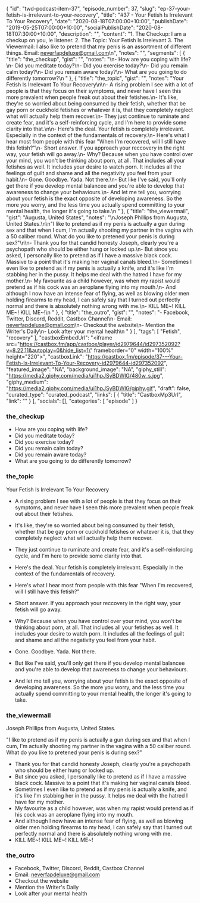 {
	"id": "twd-podcast-item-37",
	"episode_number": 37,
	"slug": "ep-37-your-fetish-is-irrelevant-to-your-recovery",
	"title": "#37 - Your Fetish Is Irrelevant To Your Recovery",
	"date": "2020-08-18T07:00:00+10:00",
	"publishDate": "2019-05-25T07:00:00+10:00",
	"socialPublishDate": "2020-08-18T07:30:00+10:00",
	"description": "",
	"content": "1. The Checkup: I am a checkup on you, le listener. 2. The Topic: Your Fetish Is Irrelevant 3. The Viewermail: I also like to pretend that my penis is an assortment of different things. Email: neverfapdeluxe@gmail.com\n",
	"notes": "",
	"segments": [
		{
			"title": "the_checkup",
			"gist": "",
			"notes": "\n- How are you coping with life?\n- Did you meditate today?\n- Did you exercise today?\n- Did you remain calm today?\n- Did you remain aware today?\n- What are you going to do differently tomorrow?\n      "
		},
		{
			"title": "the_topic",
			"gist": "",
			"notes": "Your Fetish Is Irrelevant To Your Recovery\n\n- A rising problem I see with a lot of people is that they focus on their symptoms, and never have I seen this more prevalent when people freak out about their fetishes.\n- It's like, they're so worried about being consumed by their fetish, whether that be gay porn or cuckhold fetishes or whatever it is, that they completely neglect what will actually help them recover.\n- They just continue to ruminate and create fear, and it's a self-reinforcing cycle, and I'm here to provide some clarity into that.\n\n- Here's the deal. Your fetish is completely irrelevant. Especially in the context of the fundamentals of recovery.\n- Here's what I hear most from people with this fear \"When I'm recovered, will I still have this fetish?\"\n- Short answer. If you approach your reccovery in the right way, your fetish will go away.\n- Why? Because when you have control over your mind, you won't be thinking about porn, at all. That includes all your fetishes as well. It includes your desire to watch porn. It includes all the feelings of guilt and shame and all the negativity you feel from your habit.\n- Gone. Goodbye. Yada. Not there.\n- But like I've said, you'll only get there if you develop mental balancee and you're able to develop that awareness to change your behaviours.\n- And let me tell you, worrying about your fetish is the exact opposite of developing awareness. So the more you worry, and the less time you actually spend committing to your mental health, the longer it's going to take.\n      "
		},
		{
			"title": "the_viewermail",
			"gist": "Augusta, United States",
			"notes": "\nJoseph Phillips from Augusta, United States.\n\n\"I like to pretend as if my penis is actually a gun during sex and that when I cum, I'm actually shooting my partner in the vagina with a 50 caliber round. What do you like to pretened your penis is during sex?\"\n\n- Thank you for that candid honesty Joseph, clearly you're a psychopath who should be either hung or locked up.\n- But since you asked, I personally like to pretend as if I have a massive black cock. Massive to a point that it's making her vaginal canals bleed.\n- Sometimes I even like to pretend as if my penis is actually a knife, and it's like I'm stabbing her in the pussy. It helps me deal with the hatred I have for my mother.\n- My favourite as a child however, was when my rapist would pretend as if his cock was an aeroplane flying into my mouth.\n- And although I now have an intense fear of flying, as well as blowing older men holding firearms to my head, I can safely say that I turned out perfectly normal and there is absolutely nothing wrong with me.\n- KILL ME~! KILL ME~! KILL ME~!\n      "
		},
		{
			"title": "the_outro",
			"gist": "",
			"notes": "- Facebook, Twitter, Discord, Reddit, Castbox Channel\n- Email: neverfapdeluxe@gmail.com\n- Checkout the website\n- Mention the Writer's Daily\n- Look after your mental health\n      "
		}
	],
	"tags": [
		"Fetish",
		"recovery"
	],
	"castboxEmbedUrl": "<iframe src=\"https://castbox.fm/app/castbox/player/id2979644/id297352092?v=8.22.11&autoplay=0&hide_list=1\" frameborder=\"0\" width=\"100%\" height=\"220\"></iframe>",
	"castboxLink": "https://castbox.fm/episode/37---Your-Fetish-Is-Irrelevant-To-Your-Recovery-id2979644-id297352092",
	"featured_image": "NA",
	"background_image": "NA",
	"giphy_still": "https://media2.giphy.com/media/ui1hpJSyBDWlG/480w_s.jpg",
	"giphy_medium": "https://media2.giphy.com/media/ui1hpJSyBDWlG/giphy.gif",
	"draft": false,
	"curated_type": "curated_podcast",
	"links": [
		{
			"title": "CastboxMp3Url",
			"link": ""
		}
	],
	"socials": [],
	"categories": [
		"episode"
	]
}

### the_checkup


- How are you coping with life?
- Did you meditate today?
- Did you exercise today?
- Did you remain calm today?
- Did you remain aware today?
- What are you going to do differently tomorrow?
      
### the_topic

Your Fetish Is Irrelevant To Your Recovery

- A rising problem I see with a lot of people is that they focus on their symptoms, and never have I seen this more prevalent when people freak out about their fetishes.
- It's like, they're so worried about being consumed by their fetish, whether that be gay porn or cuckhold fetishes or whatever it is, that they completely neglect what will actually help them recover.
- They just continue to ruminate and create fear, and it's a self-reinforcing cycle, and I'm here to provide some clarity into that.

- Here's the deal. Your fetish is completely irrelevant. Especially in the context of the fundamentals of recovery.
- Here's what I hear most from people with this fear "When I'm recovered, will I still have this fetish?"
- Short answer. If you approach your reccovery in the right way, your fetish will go away.
- Why? Because when you have control over your mind, you won't be thinking about porn, at all. That includes all your fetishes as well. It includes your desire to watch porn. It includes all the feelings of guilt and shame and all the negativity you feel from your habit.
- Gone. Goodbye. Yada. Not there.
- But like I've said, you'll only get there if you develop mental balancee and you're able to develop that awareness to change your behaviours.
- And let me tell you, worrying about your fetish is the exact opposite of developing awareness. So the more you worry, and the less time you actually spend committing to your mental health, the longer it's going to take.
      
### the_viewermail


Joseph Phillips from Augusta, United States.

"I like to pretend as if my penis is actually a gun during sex and that when I cum, I'm actually shooting my partner in the vagina with a 50 caliber round. What do you like to pretened your penis is during sex?"

- Thank you for that candid honesty Joseph, clearly you're a psychopath who should be either hung or locked up.
- But since you asked, I personally like to pretend as if I have a massive black cock. Massive to a point that it's making her vaginal canals bleed.
- Sometimes I even like to pretend as if my penis is actually a knife, and it's like I'm stabbing her in the pussy. It helps me deal with the hatred I have for my mother.
- My favourite as a child however, was when my rapist would pretend as if his cock was an aeroplane flying into my mouth.
- And although I now have an intense fear of flying, as well as blowing older men holding firearms to my head, I can safely say that I turned out perfectly normal and there is absolutely nothing wrong with me.
- KILL ME~! KILL ME~! KILL ME~!
      
### the_outro

- Facebook, Twitter, Discord, Reddit, Castbox Channel
- Email: neverfapdeluxe@gmail.com
- Checkout the website
- Mention the Writer's Daily
- Look after your mental health
      
